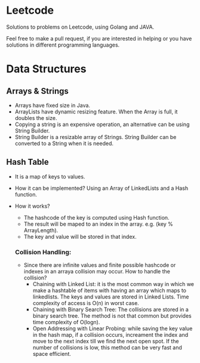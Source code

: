 # Leetcode

Solutions to problems on Leetcode, using Golang and JAVA.

Feel free to make a pull request, if you are interested in helping or you have solutions in different programming languages.


# Data Structures

 ## Arrays & Strings
 
 - Arrays have fixed size in Java.
 - ArrayLists have dynamic resizing feature. When the Array is full, it doubles the size.
 - Copying a string is an expensive operation, an alternative can be using String Builder.
 - String Builder is a resizable array of Strings. String Builder can be converted to a String when it is needed.
 
 ## Hash Table
 
 - It is a map of keys to values.
 - How it can be implemented?  Using an Array of LinkedLists and a Hash function.
 - How it works? 
    - The hashcode of the key is computed using Hash function.
    - The result will be maped to an index in the array. e.g. (key % ArrayLength).
    - The key and value will be stored in that index.
    
    ### Collision Handling:
    
    - Since there are infinite values and finite possible hashcode or indexes in an arraya collision may occur. How to handle the collision?
        - Chaining with Linked List: it is the most common way in which we make a hashtable of items with having an array which maps to linkedlists. The keys and values are stored in Linked Lists. Time complexity of access is O(n) in worst case.
        - Chaining with Binary Search Tree: The collisions are stored in a binary search tree. The method is not that common but provides time complexity of O(logn).
        - Open Addressing with Linear Probing: while saving the key value in the hash map, if a collision occurs, increament the index and move to the next index till we find the next open spot. If the number of collisions is low, this method can be very fast and space efficient.
        
    
